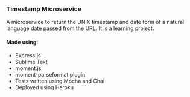 ### Timestamp Microservice

A microservice to return the UNIX timestamp and date form of a natural language date passed from the URL. It is a learning project.


#### Made using:

* Express.js
* Sublime Text
* moment.js
* moment-parseformat plugin
* Tests written using Mocha and Chai
* Deployed using Heroku
